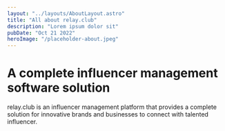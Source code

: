 ```yaml
---
layout: "../layouts/AboutLayout.astro"
title: "All about relay.club"
description: "Lorem ipsum dolor sit"
pubDate: "Oct 21 2022"
heroImage: "/placeholder-about.jpeg"
---
```


# A complete influencer management software solution

relay.club is an influencer management platform that provides a complete solution for innovative brands and businesses to connect with talented influencer.
